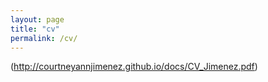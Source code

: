 ```yaml
---
layout: page
title: "cv"
permalink: /cv/
---
```


(http://courtneyannjimenez.github.io/docs/CV_Jimenez.pdf)
